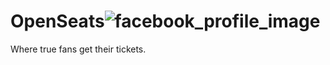 # OpenSeats![facebook_profile_image](https://user-images.githubusercontent.com/79459355/235314704-4431ddaf-066c-494e-8e58-d79da18bc951.png)
Where true fans get their tickets.
